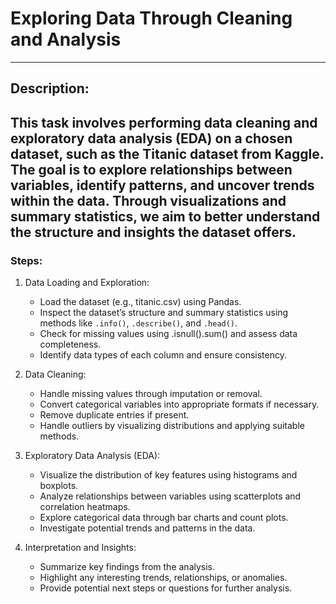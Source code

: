 # **Exploring Data Through Cleaning and Analysis**
---

## **Description:**

This task involves performing data cleaning and exploratory data analysis (EDA) on a chosen dataset, such as the Titanic dataset from Kaggle. The goal is to explore relationships between variables, identify patterns, and uncover trends within the data. Through visualizations and summary statistics, we aim to better understand the structure and insights the dataset offers.
---

### **Steps:**

1. Data Loading and Exploration:
   - Load the dataset (e.g., titanic.csv) using Pandas.
   - Inspect the dataset’s structure and summary statistics using methods like `.info()`, `.describe()`, and `.head()`.
   - Check for missing values using .isnull().sum() and assess data completeness.
   - Identify data types of each column and ensure consistency.

2. Data Cleaning:
   - Handle missing values through imputation or removal.
   - Convert categorical variables into appropriate formats if necessary.
   - Remove duplicate entries if present.
   - Handle outliers by visualizing distributions and applying suitable methods.

3. Exploratory Data Analysis (EDA):
   - Visualize the distribution of key features using histograms and boxplots.
   - Analyze relationships between variables using scatterplots and correlation heatmaps.
   - Explore categorical data through bar charts and count plots.
   - Investigate potential trends and patterns in the data.

4. Interpretation and Insights:
   - Summarize key findings from the analysis.
   - Highlight any interesting trends, relationships, or anomalies.
   - Provide potential next steps or questions for further analysis.
